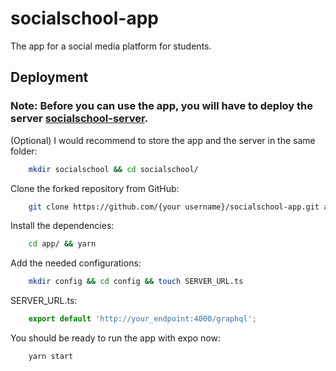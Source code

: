 # socialschool-app
The app for a social media platform for students.
## Deployment
### Note: Before you can use the app, you will have to deploy the server [socialschool-server](https://github.com/karastift/socialschool-server.git).
(Optional) I would recommend to store the app and the server in the same folder:
```bash
    mkdir socialschool && cd socialschool/
```
Clone the forked repository from GitHub:
```bash
    git clone https://github.com/{your username}/socialschool-app.git app
```
Install the dependencies:
```bash
    cd app/ && yarn
```
Add the needed configurations:
```bash
    mkdir config && cd config && touch SERVER_URL.ts
```
SERVER_URL.ts:
```typescript
    export default 'http://your_endpoint:4000/graphql';
```
You should be ready to run the app with expo now:
```bash
    yarn start
```
